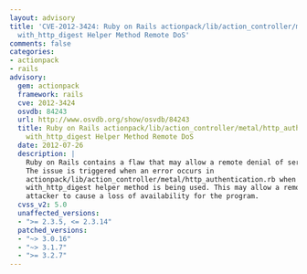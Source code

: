 ```yaml
---
layout: advisory
title: 'CVE-2012-3424: Ruby on Rails actionpack/lib/action_controller/metal/http_authentication.rb
  with_http_digest Helper Method Remote DoS'
comments: false
categories:
- actionpack
- rails
advisory:
  gem: actionpack
  framework: rails
  cve: 2012-3424
  osvdb: 84243
  url: http://www.osvdb.org/show/osvdb/84243
  title: Ruby on Rails actionpack/lib/action_controller/metal/http_authentication.rb
    with_http_digest Helper Method Remote DoS
  date: 2012-07-26
  description: |
    Ruby on Rails contains a flaw that may allow a remote denial of service.
    The issue is triggered when an error occurs in
    actionpack/lib/action_controller/metal/http_authentication.rb when the
    with_http_digest helper method is being used. This may allow a remote
    attacker to cause a loss of availability for the program.
  cvss_v2: 5.0
  unaffected_versions:
  - ">= 2.3.5, <= 2.3.14"
  patched_versions:
  - "~> 3.0.16"
  - "~> 3.1.7"
  - ">= 3.2.7"
---
```

